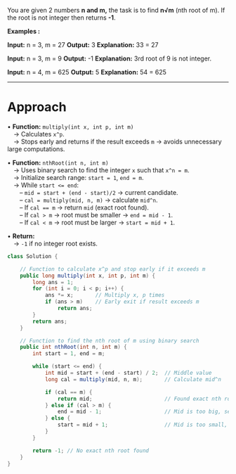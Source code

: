 You are given 2 numbers **n and m,** the task is to find **n√m** (nth root of m). If the root is not integer then returns **-1**.

**Examples :**

**Input:** n = 3, m = 27
**Output:** 3
**Explanation:** 33 = 27

**Input:** n = 3, m = 9
**Output:** -1
**Explanation:** 3rd root of 9 is not integer.

**Input:** n = 4, m = 625
**Output:** 5
**Explanation:** 54 = 625

---
# Approach

• **Function:** `multiply(int x, int p, int m)`  
 → Calculates `x^p`.  
 → Stops early and returns if the result exceeds `m` → avoids unnecessary large computations.

• **Function:** `nthRoot(int n, int m)`  
 → Uses binary search to find the integer `x` such that `x^n = m`.  
 → Initialize search range: `start = 1`, `end = m`.  
 → While `start <= end`:  
  – `mid = start + (end - start)/2` → current candidate.  
  – `cal = multiply(mid, n, m)` → calculate `mid^n`.  
  – If `cal == m` → return `mid` (exact root found).  
  – If `cal > m` → root must be smaller → `end = mid - 1`.  
  – If `cal < m` → root must be larger → `start = mid + 1`.

• **Return:**  
 → `-1` if no integer root exists.

```java
class Solution {

    // Function to calculate x^p and stop early if it exceeds m
    public long multiply(int x, int p, int m) {
        long ans = 1; 
        for (int i = 0; i < p; i++) {
            ans *= x;       // Multiply x, p times
            if (ans > m)    // Early exit if result exceeds m
                return ans;
        }
        return ans;
    }

    // Function to find the nth root of m using binary search
    public int nthRoot(int n, int m) {
        int start = 1, end = m;

        while (start <= end) {
            int mid = start + (end - start) / 2;  // Middle value
            long cal = multiply(mid, n, m);       // Calculate mid^n

            if (cal == m) {
                return mid;                       // Found exact nth root
            } else if (cal > m) {
                end = mid - 1;                    // Mid is too big, search left
            } else {
                start = mid + 1;                  // Mid is too small, search right
            }
        }

        return -1; // No exact nth root found
    }
}


```